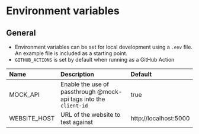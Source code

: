 # Environment variables

## General

- Environment variables can be set for local development using a `.env` file. An example file is included as a starting point.
- `GITHUB_ACTIONS` is set by default when running as a GitHub Action

| Name         | Description                                                       | Default               |
| :----------- | :---------------------------------------------------------------- | :-------------------- |
| MOCK_API     | Enable the use of passthrough @mock-api tags into the `client-id` | true                  |
| WEBSITE_HOST | URL of the website to test against                                | http://localhost:5000 |
